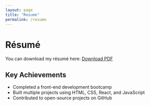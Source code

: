 ```yaml
---
layout: page
title: "Resume"
permalink: /resume
---
```


# Résumé

You can download my résumé here: [Download PDF](assets/GabrielS_Resume.pdf)

## Key Achievements
- Completed a front-end development bootcamp
- Built multiple projects using HTML, CSS, React, and JavaScript
- Contributed to open-source projects on GitHub

